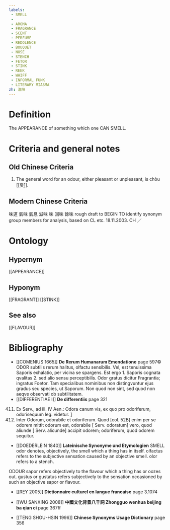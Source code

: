 ```yaml
---
labels: 
 - SMELL
 - 
 - AROMA
 - FRAGRANCE
 - SCENT
 - PERFUME
 - REDOLENCE
 - BOUQUET
 - NOSE
 - STENCH
 - FETOR
 - STINK
 - REEK
 - WHIFF
 - INFORMAL FUNK
 - LITERARY MIASMA
zh: 滋味
---
```


# Definition
The APPEARANCE of something which one CAN SMELL.
# Criteria and general notes
## Old Chinese Criteria
1. The general word for an odour, either pleasant or unpleasant, is chòu [[臭]].
## Modern Chinese Criteria
味道
氣味
氣息
滋味
味
回味
餘味
rough draft to BEGIN TO identify synonym group members for analysis, based on CL etc. 18.11.2003. CH ／
# Ontology

## Hypernym
[[APPEARANCE]]
## Hyponym
[[FRAGRANT]]
[[STINK]]
## See also
[[FLAVOUR]]
# Bibliography
- [[COMENIUS 1665]]
**De Rerum Humanarum Emendatione** page 597©
ODOR subtilis rerum halitus, olfactu sensibilis. Vel, est tenuissima Saporis exhalatio, per vicina se spargens. Est ergo 1. Saporis cognata qvalitas 2. sed alio sensu perceptibilis.
Odor gratus dicitur Fragrantia; ingratus Foetor. 
Tam specialibus nominibus non distingvuntur ejus gradus seu species, ut Saporum. Non quod non sint, sed quod non aeqve observati ob subtilitatem.
- [[DIFFERENTIAE I]]
**De differentiis** page 321
411. Ex Serv., ad ill. IV Aen.: Odora canum vis, ex quo pro odoriferum, odorisequum leg. videtur.
]
411. Inter Odorum, odorabile et odoriferum. Quod [col. 52B] enim per se odorem mittit odorum est, odorabile [ Serv. odoratum] vero, quod aliunde [ Serv. alicunde] accipit odorem; odoriferum, quod odorem sequitur.
- [[DOEDERLEIN 1840]]
**Lateinische Synonyme und Etymologien** 
SMELL
odor denotes, objectively, the smell which a thing has in itself.
olfactus refers to the subjective sensation caused by an objective smell.
olor refers to a stench.

ODOUR
sapor refers objectively to the flavour which a thing has or oozes out.
gustus or gustatus refers subjectively to the sensation occasioned by such an objective sapor or flavour.
- [[REY 2005]]
**Dictionnaire culturel en langue francaise** page 3.1074

- [[WU SANXING 2008]]
**中國文化背景八千詞 Zhongguo wenhua beijing ba qian ci** page 367ff

- [[TENG SHOU-HSIN 1996]]
**Chinese Synonyms Usage Dictionary** page 356
